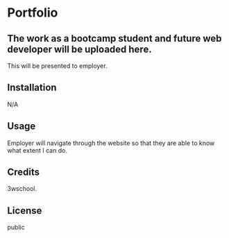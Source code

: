 # Portfolio

## The work as a bootcamp student and future web developer will be uploaded here.

This will be presented to employer.

## Installation

N/A

## Usage

Employer will navigate through the website so that they are able to know what extent I can do.

## Credits

3wschool.

## License

public